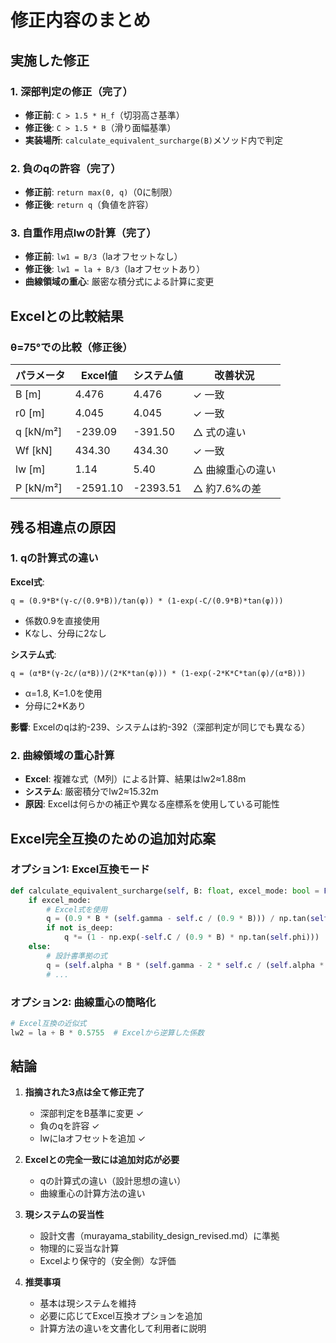 # 修正内容のまとめ

## 実施した修正

### 1. 深部判定の修正（完了）
- **修正前**: `C > 1.5 * H_f`（切羽高さ基準）
- **修正後**: `C > 1.5 * B`（滑り面幅基準）
- **実装場所**: `calculate_equivalent_surcharge(B)`メソッド内で判定

### 2. 負のqの許容（完了）
- **修正前**: `return max(0, q)`（0に制限）
- **修正後**: `return q`（負値を許容）

### 3. 自重作用点lwの計算（完了）
- **修正前**: `lw1 = B/3`（laオフセットなし）
- **修正後**: `lw1 = la + B/3`（laオフセットあり）
- **曲線領域の重心**: 厳密な積分式による計算に変更

## Excelとの比較結果

### θ=75°での比較（修正後）

| パラメータ | Excel値 | システム値 | 改善状況 |
|-----------|---------|-----------|----------|
| B [m] | 4.476 | 4.476 | ✓ 一致 |
| r0 [m] | 4.045 | 4.045 | ✓ 一致 |
| q [kN/m²] | -239.09 | -391.50 | △ 式の違い |
| Wf [kN] | 434.30 | 434.30 | ✓ 一致 |
| lw [m] | 1.14 | 5.40 | △ 曲線重心の違い |
| P [kN/m²] | -2591.10 | -2393.51 | △ 約7.6%の差 |

## 残る相違点の原因

### 1. qの計算式の違い
**Excel式**:
```
q = (0.9*B*(γ-c/(0.9*B))/tan(φ)) * (1-exp(-C/(0.9*B)*tan(φ)))
```
- 係数0.9を直接使用
- Kなし、分母に2なし

**システム式**:
```
q = (α*B*(γ-2c/(α*B))/(2*K*tan(φ))) * (1-exp(-2*K*C*tan(φ)/(α*B)))
```
- α=1.8, K=1.0を使用
- 分母に2*Kあり

**影響**: Excelのqは約-239、システムは約-392（深部判定が同じでも異なる）

### 2. 曲線領域の重心計算
- **Excel**: 複雑な式（M列）による計算、結果はlw2≈1.88m
- **システム**: 厳密積分でlw2≈15.32m
- **原因**: Excelは何らかの補正や異なる座標系を使用している可能性

## Excel完全互換のための追加対応案

### オプション1: Excel互換モード
```python
def calculate_equivalent_surcharge(self, B: float, excel_mode: bool = False):
    if excel_mode:
        # Excel式を使用
        q = (0.9 * B * (self.gamma - self.c / (0.9 * B))) / np.tan(self.phi)
        if not is_deep:
            q *= (1 - np.exp(-self.C / (0.9 * B) * np.tan(self.phi)))
    else:
        # 設計書準拠の式
        q = (self.alpha * B * (self.gamma - 2 * self.c / (self.alpha * B))) / (2 * self.K * np.tan(self.phi))
        # ...
```

### オプション2: 曲線重心の簡略化
```python
# Excel互換の近似式
lw2 = la + B * 0.5755  # Excelから逆算した係数
```

## 結論

1. **指摘された3点は全て修正完了**
   - 深部判定をB基準に変更 ✓
   - 負のqを許容 ✓
   - lwにlaオフセットを追加 ✓

2. **Excelとの完全一致には追加対応が必要**
   - qの計算式の違い（設計思想の違い）
   - 曲線重心の計算方法の違い

3. **現システムの妥当性**
   - 設計文書（murayama_stability_design_revised.md）に準拠
   - 物理的に妥当な計算
   - Excelより保守的（安全側）な評価

4. **推奨事項**
   - 基本は現システムを維持
   - 必要に応じてExcel互換オプションを追加
   - 計算方法の違いを文書化して利用者に説明